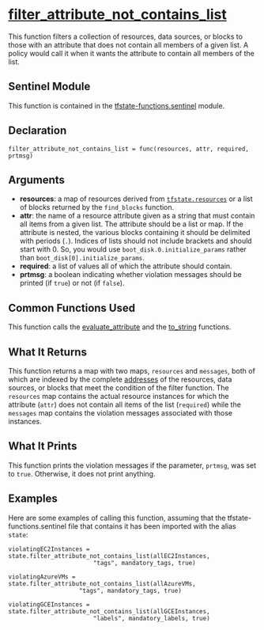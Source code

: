 # [filter_attribute_not_contains_list](../tfstate-functions.sentinel#L333)
This function filters a collection of resources, data sources, or blocks to those with an attribute that does not contain all members of a given list. A policy would call it when it wants the attribute to contain all members of the list.

## Sentinel Module
This function is contained in the [tfstate-functions.sentinel](../tfstate-functions.sentinel) module.

## Declaration
`filter_attribute_not_contains_list = func(resources, attr, required, prtmsg)`

## Arguments
* **resources**: a map of resources derived from [`tfstate.resources`](https://www.terraform.io/docs/cloud/sentinel/import/tfstate-v2.html#the-resources-collection) or a list of blocks returned by the `find_blocks` function.
* **attr**: the name of a resource attribute given as a string that must contain all items from a given list. The attribute should be a list or map. If the attribute is nested, the various blocks containing it should be delimited with periods (`.`). Indices of lists should not include brackets and should start with 0. So, you would use `boot_disk.0.initialize_params` rather than `boot_disk[0].initialize_params`.
* **required**: a list of values all of which the attribute should contain.
* **prtmsg**: a boolean indicating whether violation messages should be printed (if `true`) or not (if `false`).

## Common Functions Used
This function calls the [evaluate_attribute](./evaluate_attribute.md) and the [to_string](./to_string.md) functions.

## What It Returns
This function returns a map with two maps, `resources` and `messages`, both of which are indexed by the complete [addresses](https://www.terraform.io/docs/internals/resource-addressing.html) of the resources, data sources, or blocks that meet the condition of the filter function. The `resources` map contains the actual resource instances for which the attribute (`attr`) does not contain all items of the list (`required`) while the `messages` map contains the violation messages associated with those instances.

## What It Prints
This function prints the violation messages if the parameter, `prtmsg`, was set to `true`. Otherwise, it does not print anything.

## Examples
Here are some examples of calling this function, assuming that the tfstate-functions.sentinel file that contains it has been imported with the alias `state`:
```
violatingEC2Instances = state.filter_attribute_not_contains_list(allEC2Instances,
                        "tags", mandatory_tags, true)

violatingAzureVMs = state.filter_attribute_not_contains_list(allAzureVMs,
                    "tags", mandatory_tags, true)

violatingGCEInstances = state.filter_attribute_not_contains_list(allGCEInstances,
                        "labels", mandatory_labels, true)
```
